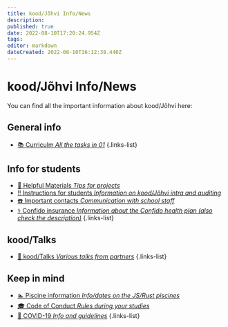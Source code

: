 ```yaml
---
title: kood/Jõhvi Info/News
description: 
published: true
date: 2022-08-10T17:20:24.954Z
tags: 
editor: markdown
dateCreated: 2022-08-10T16:12:38.440Z
---
```


# kood/Jõhvi Info/News
You can find all the important information about kood/Jõhvi here:
## General info
- [📚 Curriculm *All the tasks in 01*](/koodjohvi/curriculum)
{.links-list}
## Info for students
- [📖 Helpful Materials *Tips for projects*](/helpful-materials)
- [‼️ Instructions for students *Information on kood/Jõhvi intra and auditing*](/koodjohvi/instructions)
- [☎️ Important contacts *Communication with school staff*](/koodjohvi/contacts)
- [⚕️ Confido insurance *Information about the Confido health plan (also check the description)*](https://www.youtube.com/watch?v=BH613qoA0UY)
{.links-list}
## kood/Talks
- [🎥 kood/Talks *Various talks from partners*](/koodjohvi/talks)
{.links-list}

## Keep in mind
- [🏊 Piscine information *Info/dates on the JS/Rust piscines*](https://koodjohvi.notion.site/JavaScript-Piscine-information-037406ae2fbd440891f61f622daa6c8a)
- [🎓 Code of Conduct *Rules during your studies*](https://koodjohvi.notion.site/Code-of-Conduct-a463957e858a49549b0614d581d1784e)
- [🦠 COVID-19 *Info and guidelines*](https://koodjohvi.notion.site/COVID-19-info-and-guidelines-51ca54b3918b40d681e2429f9a59a820)
{.links-list}


